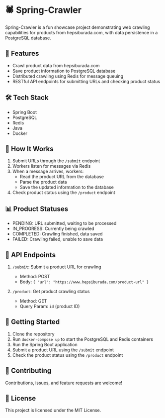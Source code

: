 # 🕷️ Spring-Crawler

Spring-Crawler is a fun showcase project demonstrating web crawling capabilities for products from hepsiburada.com, with data persistence in a PostgreSQL database.

## 🚀 Features

- Crawl product data from hepsiburada.com
- Save product information to PostgreSQL database
- Distributed crawling using Redis for message queuing
- RESTful API endpoints for submitting URLs and checking product status

## 🛠️ Tech Stack

- Spring Boot
- PostgreSQL
- Redis
- Java
- Docker

## 🔄 How It Works

1. Submit URLs through the `/submit` endpoint
2. Workers listen for messages via Redis
3. When a message arrives, workers:
   - Read the product URL from the database
   - Parse the product data
   - Save the updated information to the database
4. Check product status using the `/product` endpoint

## 📊 Product Statuses

- PENDING: URL submitted, waiting to be processed
- IN_PROGRESS: Currently being crawled
- COMPLETED: Crawling finished, data saved
- FAILED: Crawling failed, unable to save data

## 🔗 API Endpoints

1. `/submit`: Submit a product URL for crawling
   - Method: POST
   - Body: `{ "url": "https://www.hepsiburada.com/product-url" }`

2. `/product`: Get product crawling status
   - Method: GET
   - Query Param: `id` (product ID)

## 🚀 Getting Started

1. Clone the repository
2. Run `docker-compose up` to start the PostgreSQL and Redis containers
3. Run the Spring Boot application
4. Submit a product URL using the `/submit` endpoint
5. Check the product status using the `/product` endpoint

## 🤝 Contributing

Contributions, issues, and feature requests are welcome!

## 📝 License

This project is licensed under the MIT License.